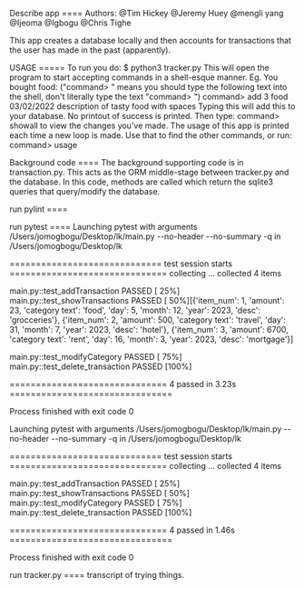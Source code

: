 Describe app ====
Authors: @Tim Hickey @Jeremy Huey @mengli yang @Ijeoma @Igbogu @Chris Tighe

This app creates a database locally and then accounts for transactions that
the user has made in the past (apparently). 

USAGE =====
To run you do: $ python3 tracker.py
This will open the program to start accepting commands in a shell-esque manner. 
Eg. You bought food:
("command> " means you should type the following text into the shell, don't literally type the text "command> ")
command> add 3 food 03/02/2022 description of tasty food with spaces
Typing this will add this to your database. No printout of success is printed. 
Then type: 
command> showall 
to view the changes you've made. 
The usage of this app is printed each time a new loop is made. Use that to find the other commands, or run: command> usage

Background code ====
The background supporting code is in transaction.py. This acts as the ORM middle-stage between tracker.py and the database.
In this code, methods are called which return the sqlite3 queries that query/modify the database. 


run pylint ==== 

run pytest ====
Launching pytest with arguments /Users/jomogbogu/Desktop/lk/main.py --no-header --no-summary -q in /Users/jomogbogu/Desktop/lk

============================= test session starts ==============================
collecting ... collected 4 items

main.py::test_addTransaction PASSED                                      [ 25%]
main.py::test_showTransactions PASSED                                    [ 50%][{'item_num': 1, 'amount': 23, 'category text': 'food', 'day': 5, 'month': 12, 'year': 2023, 'desc': 'grocceries'}, {'item_num': 2, 'amount': 500, 'category text': 'travel', 'day': 31, 'month': 7, 'year': 2023, 'desc': 'hotel'}, {'item_num': 3, 'amount': 6700, 'category text': 'rent', 'day': 16, 'month': 3, 'year': 2023, 'desc': 'mortgage'}]

main.py::test_modifyCategory PASSED                                      [ 75%]
main.py::test_delete_transaction PASSED                                  [100%]

============================== 4 passed in 3.23s ===============================

Process finished with exit code 0

Launching pytest with arguments /Users/jomogbogu/Desktop/lk/main.py --no-header --no-summary -q in /Users/jomogbogu/Desktop/lk

============================= test session starts ==============================
collecting ... collected 4 items

main.py::test_addTransaction PASSED                                      [ 25%]
main.py::test_showTransactions PASSED                                    [ 50%]
main.py::test_modifyCategory PASSED                                      [ 75%]
main.py::test_delete_transaction PASSED                                  [100%]

============================== 4 passed in 1.46s ===============================

Process finished with exit code 0

run tracker.py ====
transcript of trying things. 